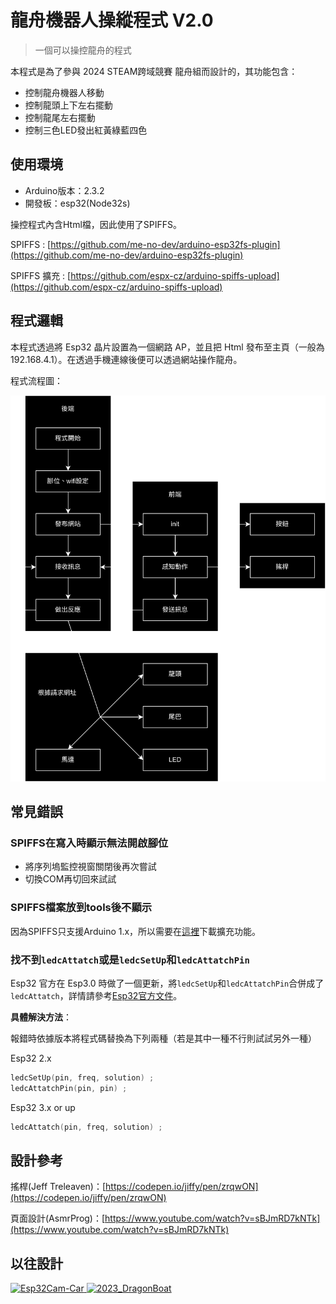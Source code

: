 # 龍舟機器人操縱程式 V2.0

> 一個可以操控龍舟的程式

本程式是為了參與 2024 STEAM跨域競賽 龍舟組而設計的，其功能包含：

- 控制龍舟機器人移動
- 控制龍頭上下左右擺動
- 控制龍尾左右擺動
- 控制三色LED發出紅黃綠藍四色

## 使用環境

- Arduino版本：2.3.2
- 開發板：esp32(Node32s)

操控程式內含Html檔，因此使用了SPIFFS。

SPIFFS : [https://github.com/me-no-dev/arduino-esp32fs-plugin](https://github.com/me-no-dev/arduino-esp32fs-plugin)

SPIFFS 擴充 : [https://github.com/espx-cz/arduino-spiffs-upload](https://github.com/espx-cz/arduino-spiffs-upload)

## 程式邏輯

本程式透過將 Esp32 晶片設置為一個網路 AP，並且把 Html 發布至主頁（一般為192.168.4.1）。在透過手機連線後便可以透過網站操作龍舟。

程式流程圖：

<img src="img/2024DragonBoat.drawio.png" alt="流程圖" width="800"> 

## 常見錯誤

### SPIFFS在寫入時顯示無法開啟腳位

- 將序列塢監控視窗關閉後再次嘗試
- 切換COM再切回來試試

### SPIFFS檔案放到tools後不顯示

因為SPIFFS只支援Arduino 1.x，所以需要在[這裡](https://github.com/espx-cz/arduino-spiffs-upload)下載擴充功能。

### 找不到`ledcAttatch`或是`ledcSetUp`和`ledcAttatchPin`

Esp32 官方在 Esp3.0 時做了一個更新，將`ledcSetUp`和`ledcAttatchPin`合併成了`ledcAttatch`，詳情請參考[Esp32官方文件](https://github.com/espressif/arduino-esp32/blob/master/docs/en/migration_guides/2.x_to_3.0.rst#ledc)。

**具體解決方法**：

報錯時依據版本將程式碼替換為下列兩種（若是其中一種不行則試試另外一種）

Esp32 2.x

```c++
ledcSetUp(pin, freq, solution) ;
ledcAttatchPin(pin, pin) ;
```

Esp32 3.x or up

```c++
ledcAttatch(pin, freq, solution) ;
```

## 設計參考

搖桿(Jeff Treleaven)：[https://codepen.io/jiffy/pen/zrqwON](https://codepen.io/jiffy/pen/zrqwON)

頁面設計(AsmrProg)：[https://www.youtube.com/watch?v=sBJmRD7kNTk](https://www.youtube.com/watch?v=sBJmRD7kNTk)

## 以往設計

<a href="https://github.com/happpycorn/Esp32Cam-Car">
  <img src="https://github-readme-stats.vercel.app/api/pin/?username=happpycorn&repo=Esp32Cam-Car&theme=onedark&title_color=fff&icon_color=f9f9f9&text_color=9f9f9f&bg_color=151515" alt="Esp32Cam-Car">
</a>
<a href="https://github.com/happpycorn/2023_DragonBoat">
  <img src="https://github-readme-stats.vercel.app/api/pin/?username=happpycorn&repo=2023_DragonBoat&theme=onedark&title_color=fff&icon_color=f9f9f9&text_color=9f9f9f&bg_color=151515" alt="2023_DragonBoat">
</a>
